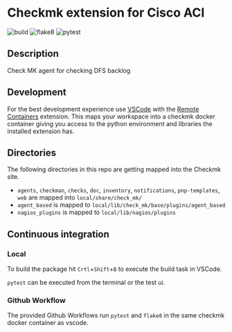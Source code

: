 # Checkmk extension for Cisco ACI

![build](https://github.com/ellr/checkmk_dfs_backlog/workflows/build/badge.svg)
![flake8](https://github.com/ellr/checkmk_dfs_backlog/workflows/Lint/badge.svg)
![pytest](https://github.com/ellr/checkmk_dfs_backlog/workflows/pytest/badge.svg)

## Description

Check MK agent for checking DFS backlog

## Development

For the best development experience use [VSCode](https://code.visualstudio.com/) with the [Remote Containers](https://marketplace.visualstudio.com/items?itemName=ms-vscode-remote.remote-containers) extension. This maps your workspace into a checkmk docker container giving you access to the python environment and libraries the installed extension has.

## Directories

The following directories in this repo are getting mapped into the Checkmk site.

* `agents`, `checkman`, `checks`, `doc`, `inventory`, `notifications`, `pnp-templates`, `web` are mapped into `local/share/check_mk/`
* `agent_based` is mapped to `local/lib/check_mk/base/plugins/agent_based`
* `nagios_plugins` is mapped to `local/lib/nagios/plugins`

## Continuous integration
### Local

To build the package hit `Crtl`+`Shift`+`B` to execute the build task in VSCode.

`pytest` can be executed from the terminal or the test ui.

### Github Workflow

The provided Github Workflows run `pytest` and `flake8` in the same checkmk docker container as vscode.
